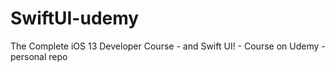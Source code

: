 # SwiftUI-udemy
The Complete iOS 13 Developer Course - and Swift UI! - Course on Udemy - personal repo
